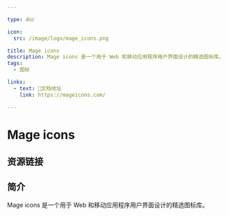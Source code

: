```yaml
---

type: doc

icon:
  src: /image/logo/mage_icons.png

title: Mage icons
description: Mage icons 是一个用于 Web 和移动应用程序用户界面设计的精选图标库。
tags:
  - 图标

links:
  - text: 📖文档地址
    link: https://mageicons.com/

---
```


<ShowLogo />

# Mage icons

<ShowTags />

<ShowBreadcrumb />

## 资源链接

<ShowLinks />

## 简介

Mage icons 是一个用于 Web 和移动应用程序用户界面设计的精选图标库。
